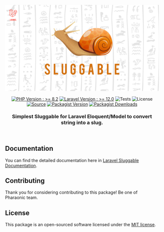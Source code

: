 
<p align="center"><a href="https://pharaonic.io" target="_blank"><img src="https://raw.githubusercontent.com/Pharaonic/logos/main/sluggable.jpg"></a></p>

<p align="center">
  <a href="https://php.net" target="_blank"><img src="https://img.shields.io/static/v1?label=PHP&message=%3E=8.2&color=blue&style=flat-square" alt="PHP Version : >= 8.2"></a>
  <a href="https://laravel.com" target="_blank"><img src="https://img.shields.io/static/v1?label=Laravel&message=%3E=12.0&color=F05340&style=flat-square" alt="Laravel Version : >= 12.0"></a>
  <img src="https://github.com/Pharaonic/laravel-sluggable/actions/workflows/tests.yml/badge.svg" alt="Tests">
  <img src="https://img.shields.io/static/v1?label=License&message=MIT&color=brightgreen&style=flat-square" alt="License">
  <br>
  <a href="https://packagist.org/packages/Pharaonic/laravel-sluggable" target="_blank"><img src="https://img.shields.io/static/v1?label=Packagist&message=pharaonic/laravel-sluggable&color=blue&logo=packagist&logoColor=white" alt="Source"></a>
  <a href="https://packagist.org/packages/pharaonic/laravel-sluggable" target="_blank"><img src="https://poser.pugx.org/pharaonic/laravel-sluggable/v" alt="Packagist Version"></a>
  <a href="https://packagist.org/packages/pharaonic/laravel-sluggable" target="_blank"><img src="https://poser.pugx.org/pharaonic/laravel-sluggable/downloads" alt="Packagist Downloads"></a>
</p>

<h3 align="center">Simplest Sluggable for Laravel Eloquent/Model to convert string into a slug.</h3>
<br>

## Documentation

You can find the detailed documentation here in [Laravel Sluggable Documentation](https://pharaonic.io/packages/laravel/sluggable).

## Contributing

Thank you for considering contributing to this package! Be one of Pharaonic team.

## License

This package is an open-sourced software licensed under the [MIT license](https://opensource.org/licenses/MIT).
